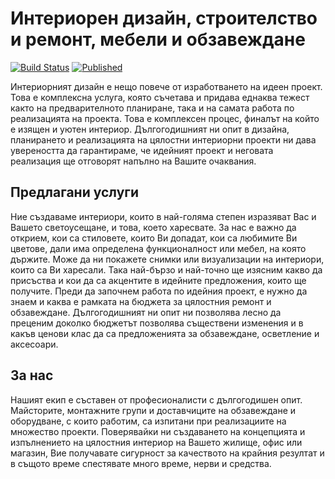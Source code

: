 # Интериорен дизайн, строителство и ремонт, мебели и обзавеждане
[![Build Status](http://dev.almero.pro/acherno.bg/status/build.svg)](http://dev.almero.pro/acherno.bg)
[![Published](http://acherno.bg/status/published.svg)](http://acherno.bg)

Интериорният дизайн е нещо повече от изработването на идеен проект. Това е комплексна услуга, която съчетава и придава еднаква тежест както на предварителното планиране, така и на самата работа по реализацията на проекта. Това е комплексен процес, финалът на който е изящен и уютен интериор. Дългогодишният ни опит в дизайна, планирането и реализацията на цялостни интериорни проекти ни дава увереността да гарантираме, че идейният проект и неговата реализация ще отговорят напълно на Вашите очаквания.

## Предлагани услуги
Ние създаваме интериори, които в най-голяма степен изразяват Вас и Вашето светоусещане, и това, което харесвате. За нас е важно да открием, кои са стиловете, които Ви допадат, кои са любимите Ви цветове, дали има определена функционалност или мебел, на която държите. Може да ни покажете снимки или визуализации на интериори, които са Ви харесали. Така най-бързо и най-точно ще изясним какво да присъства и кои да са акцентите в идейните предложения, които ще получите. Преди да започнем работа по идейния проект, е нужно да знаем и каква е рамката на бюджета за цялостния ремонт и обзавеждане. Дългогодишният ни опит ни позволява лесно да преценим доколко бюджетът позволява съществени изменения и в какъв ценови клас да са предложенията за обзавеждане, осветление и аксесоари.

## За нас
Нашият екип е съставен от професионалисти с дългогодишен опит. Майсторите, монтажните групи и доставчиците на обзавеждане и оборудване, с които работим, са изпитани при реализациите на множество проекти. Поверявайки ни създаването на концепцията и изпълнението на цялостния интериор на Вашето жилище, офис или магазин, Вие получавате сигурност за качеството на крайния резултат и в същото време спестявате много време, нерви и средства.
